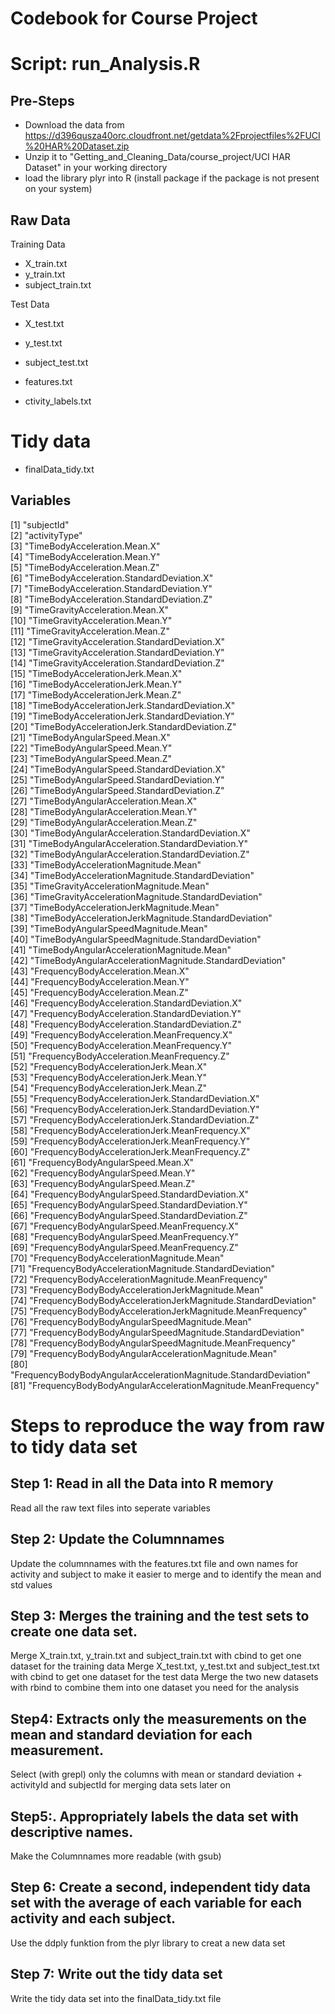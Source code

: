 # Codebook for Course Project
# Script: run_Analysis.R

## Pre-Steps
- Download the data from https://d396qusza40orc.cloudfront.net/getdata%2Fprojectfiles%2FUCI%20HAR%20Dataset.zip
- Unzip it to "Getting_and_Cleaning_Data/course_project/UCI HAR Dataset" in your working directory
- load the library plyr into R (install package if the package is not present on your system)

## Raw Data
Training Data
- X_train.txt
- y_train.txt
- subject_train.txt

Test Data
- X_test.txt
- y_test.txt
- subject_test.txt

- features.txt
- ctivity_labels.txt

# Tidy data
- finalData_tidy.txt

## Variables
 [1] "subjectId"                                                      
 [2] "activityType"                                                   
 [3] "TimeBodyAcceleration.Mean.X"                                    
 [4] "TimeBodyAcceleration.Mean.Y"                                    
 [5] "TimeBodyAcceleration.Mean.Z"                                    
 [6] "TimeBodyAcceleration.StandardDeviation.X"                       
 [7] "TimeBodyAcceleration.StandardDeviation.Y"                       
 [8] "TimeBodyAcceleration.StandardDeviation.Z"                       
 [9] "TimeGravityAcceleration.Mean.X"                                 
[10] "TimeGravityAcceleration.Mean.Y"                                 
[11] "TimeGravityAcceleration.Mean.Z"                                 
[12] "TimeGravityAcceleration.StandardDeviation.X"                    
[13] "TimeGravityAcceleration.StandardDeviation.Y"                    
[14] "TimeGravityAcceleration.StandardDeviation.Z"                    
[15] "TimeBodyAccelerationJerk.Mean.X"                                
[16] "TimeBodyAccelerationJerk.Mean.Y"                                
[17] "TimeBodyAccelerationJerk.Mean.Z"                                
[18] "TimeBodyAccelerationJerk.StandardDeviation.X"                   
[19] "TimeBodyAccelerationJerk.StandardDeviation.Y"                   
[20] "TimeBodyAccelerationJerk.StandardDeviation.Z"                   
[21] "TimeBodyAngularSpeed.Mean.X"                                    
[22] "TimeBodyAngularSpeed.Mean.Y"                                    
[23] "TimeBodyAngularSpeed.Mean.Z"                                    
[24] "TimeBodyAngularSpeed.StandardDeviation.X"                       
[25] "TimeBodyAngularSpeed.StandardDeviation.Y"                       
[26] "TimeBodyAngularSpeed.StandardDeviation.Z"                       
[27] "TimeBodyAngularAcceleration.Mean.X"                             
[28] "TimeBodyAngularAcceleration.Mean.Y"                             
[29] "TimeBodyAngularAcceleration.Mean.Z"                             
[30] "TimeBodyAngularAcceleration.StandardDeviation.X"                
[31] "TimeBodyAngularAcceleration.StandardDeviation.Y"                
[32] "TimeBodyAngularAcceleration.StandardDeviation.Z"                
[33] "TimeBodyAccelerationMagnitude.Mean"                             
[34] "TimeBodyAccelerationMagnitude.StandardDeviation"                
[35] "TimeGravityAccelerationMagnitude.Mean"                          
[36] "TimeGravityAccelerationMagnitude.StandardDeviation"             
[37] "TimeBodyAccelerationJerkMagnitude.Mean"                         
[38] "TimeBodyAccelerationJerkMagnitude.StandardDeviation"            
[39] "TimeBodyAngularSpeedMagnitude.Mean"                             
[40] "TimeBodyAngularSpeedMagnitude.StandardDeviation"                
[41] "TimeBodyAngularAccelerationMagnitude.Mean"                      
[42] "TimeBodyAngularAccelerationMagnitude.StandardDeviation"         
[43] "FrequencyBodyAcceleration.Mean.X"                               
[44] "FrequencyBodyAcceleration.Mean.Y"                               
[45] "FrequencyBodyAcceleration.Mean.Z"                               
[46] "FrequencyBodyAcceleration.StandardDeviation.X"                  
[47] "FrequencyBodyAcceleration.StandardDeviation.Y"                  
[48] "FrequencyBodyAcceleration.StandardDeviation.Z"                  
[49] "FrequencyBodyAcceleration.MeanFrequency.X"                      
[50] "FrequencyBodyAcceleration.MeanFrequency.Y"                      
[51] "FrequencyBodyAcceleration.MeanFrequency.Z"                      
[52] "FrequencyBodyAccelerationJerk.Mean.X"                           
[53] "FrequencyBodyAccelerationJerk.Mean.Y"                           
[54] "FrequencyBodyAccelerationJerk.Mean.Z"                           
[55] "FrequencyBodyAccelerationJerk.StandardDeviation.X"              
[56] "FrequencyBodyAccelerationJerk.StandardDeviation.Y"              
[57] "FrequencyBodyAccelerationJerk.StandardDeviation.Z"              
[58] "FrequencyBodyAccelerationJerk.MeanFrequency.X"                  
[59] "FrequencyBodyAccelerationJerk.MeanFrequency.Y"                  
[60] "FrequencyBodyAccelerationJerk.MeanFrequency.Z"                  
[61] "FrequencyBodyAngularSpeed.Mean.X"                               
[62] "FrequencyBodyAngularSpeed.Mean.Y"                               
[63] "FrequencyBodyAngularSpeed.Mean.Z"                               
[64] "FrequencyBodyAngularSpeed.StandardDeviation.X"                  
[65] "FrequencyBodyAngularSpeed.StandardDeviation.Y"                  
[66] "FrequencyBodyAngularSpeed.StandardDeviation.Z"                  
[67] "FrequencyBodyAngularSpeed.MeanFrequency.X"                      
[68] "FrequencyBodyAngularSpeed.MeanFrequency.Y"                      
[69] "FrequencyBodyAngularSpeed.MeanFrequency.Z"                      
[70] "FrequencyBodyAccelerationMagnitude.Mean"                        
[71] "FrequencyBodyAccelerationMagnitude.StandardDeviation"           
[72] "FrequencyBodyAccelerationMagnitude.MeanFrequency"               
[73] "FrequencyBodyBodyAccelerationJerkMagnitude.Mean"                
[74] "FrequencyBodyBodyAccelerationJerkMagnitude.StandardDeviation"   
[75] "FrequencyBodyBodyAccelerationJerkMagnitude.MeanFrequency"       
[76] "FrequencyBodyBodyAngularSpeedMagnitude.Mean"                    
[77] "FrequencyBodyBodyAngularSpeedMagnitude.StandardDeviation"       
[78] "FrequencyBodyBodyAngularSpeedMagnitude.MeanFrequency"           
[79] "FrequencyBodyBodyAngularAccelerationMagnitude.Mean"             
[80] "FrequencyBodyBodyAngularAccelerationMagnitude.StandardDeviation"
[81] "FrequencyBodyBodyAngularAccelerationMagnitude.MeanFrequency"

# Steps to reproduce the way from raw to tidy data set
## Step 1: Read in all the Data into R memory
Read all the raw text files into seperate variables

## Step 2: Update the Columnnames 
Update the columnnames with the features.txt file and own names for activity and subject to make it easier to merge and to identify the mean and std values 

## Step 3: Merges the training and the test sets to create one data set.
Merge X_train.txt, y_train.txt and subject_train.txt with cbind to get one dataset for the training data
Merge X_test.txt, y_test.txt and subject_test.txt with cbind to get one dataset for the test data
Merge the two new datasets with rbind to combine them into one dataset you need for the analysis

## Step4: Extracts only the measurements on the mean and standard deviation for each measurement.
Select (with grepl) only the columns with mean or standard deviation + activityId and subjectId for merging data sets later on

## Step5:. Appropriately labels the data set with descriptive names.
Make the Columnnames more readable (with gsub)

## Step 6: Create a second, independent tidy data set with the average of each variable for each activity and each subject.
Use the ddply funktion from the plyr library to creat a new data set

## Step 7: Write out the tidy data set
Write the tidy data set into the finalData_tidy.txt file


